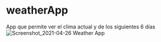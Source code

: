 # weatherApp
App que permite ver el clima actual y de los siguientes 6 días
![Screenshot_2021-04-26 Weather App](https://user-images.githubusercontent.com/45599788/116117687-857a1400-a68a-11eb-91f2-d5fbc1f5eaa0.png)

